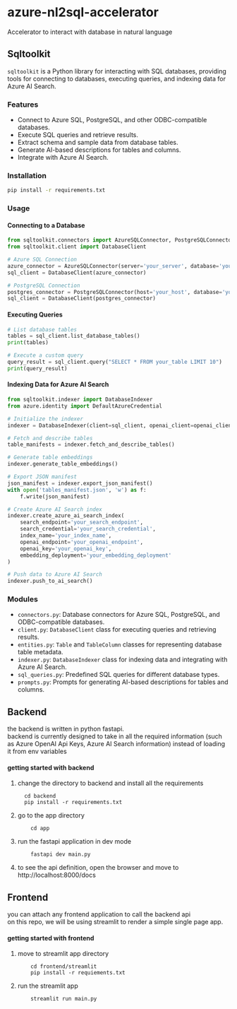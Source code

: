 # azure-nl2sql-accelerator
Accelerator to interact with database in natural language

## Sqltoolkit
`sqltoolkit` is a Python library for interacting with SQL databases, providing tools for connecting to databases, executing queries, and indexing data for Azure AI Search.

### Features

- Connect to Azure SQL, PostgreSQL, and other ODBC-compatible databases.
- Execute SQL queries and retrieve results.
- Extract schema and sample data from database tables.
- Generate AI-based descriptions for tables and columns.
- Integrate with Azure AI Search.

### Installation

```sh
pip install -r requirements.txt
```

### Usage

#### Connecting to a Database

```python
from sqltoolkit.connectors import AzureSQLConnector, PostgreSQLConnector
from sqltoolkit.client import DatabaseClient

# Azure SQL Connection
azure_connector = AzureSQLConnector(server='your_server', database='your_database')
sql_client = DatabaseClient(azure_connector)

# PostgreSQL Connection
postgres_connector = PostgreSQLConnector(host='your_host', database='your_database', user='your_user', password='your_password')
sql_client = DatabaseClient(postgres_connector)
```

#### Executing Queries

```python
# List database tables
tables = sql_client.list_database_tables()
print(tables)

# Execute a custom query
query_result = sql_client.query("SELECT * FROM your_table LIMIT 10")
print(query_result)
```

#### Indexing Data for Azure AI Search

```python
from sqltoolkit.indexer import DatabaseIndexer
from azure.identity import DefaultAzureCredential

# Initialize the indexer
indexer = DatabaseIndexer(client=sql_client, openai_client=openai_client, aoai_deployment='your_deployment')

# Fetch and describe tables
table_manifests = indexer.fetch_and_describe_tables()

# Generate table embeddings
indexer.generate_table_embeddings()

# Export JSON manifest
json_manifest = indexer.export_json_manifest()
with open('tables_manifest.json', 'w') as f:
    f.write(json_manifest)

# Create Azure AI Search index
indexer.create_azure_ai_search_index(
    search_endpoint='your_search_endpoint',
    search_credential='your_search_credential',
    index_name='your_index_name',
    openai_endpoint='your_openai_endpoint',
    openai_key='your_openai_key',
    embedding_deployment='your_embedding_deployment'
)

# Push data to Azure AI Search
indexer.push_to_ai_search()
```

### Modules

- `connectors.py`: Database connectors for Azure SQL, PostgreSQL, and ODBC-compatible databases.
- `client.py`: `DatabaseClient` class for executing queries and retrieving results.
- `entities.py`: `Table` and `TableColumn` classes for representing database table metadata.
- `indexer.py`: `DatabaseIndexer` class for indexing data and integrating with Azure AI Search.
- `sql_queries.py`: Predefined SQL queries for different database types.
- `prompts.py`: Prompts for generating AI-based descriptions for tables and columns.

## Backend
the backend is written in python fastapi.\
backend is currently designed to take in all the required information (such as Azure OpenAI Api Keys, Azure AI Search information) instead of loading it from env variables

#### getting started with backend

1. change the directory to backend and install all the requirements
    ```
      cd backend
      pip install -r requirements.txt
    ```
2. go to the app directory
    ```
        cd app
    ```
3. run the fastapi application in dev mode
    ```
        fastapi dev main.py
    ```
4. to see the api definition, open the browser and move to http://localhost:8000/docs

## Frontend
you can attach any frontend application to call the backend api\
on this repo, we will be using streamlit to render a simple single page app.

#### getting started with frontend

1. move to streamlit app directory
    ```
        cd frontend/streamlit
        pip install -r requiements.txt
    ```
2. run the streamlit app
    ```
        streamlit run main.py
    ```
